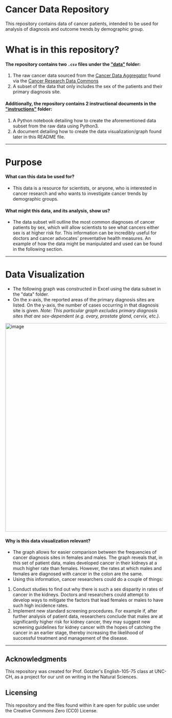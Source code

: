 # Cancer Data Repository
This repository contains data of cancer patients, intended to be used for analysis of diagnosis and outcome trends by demographic group. 

# What is in this repository?
#### The repository contains two `.csv` files under the ["data"](https://github.com/melcotsa/Cancer-Data--Demographic-Analysis/tree/main/data) folder: 
1. The raw cancer data sourced from the [Cancer Data Aggregator](https://cda.readthedocs.io/en/latest/interactive/) found via the [Cancer Research Data Commons](https://datacommons.cancer.gov/cancer-research-data-commons)
2. A subset of the data that only includes the sex of the patients and their primary diagnosis site. 
#### Additionally, the repository contains 2 instructional documents in the ["instructions"](https://github.com/melcotsa/Cancer-Data--Demographic-Analysis/tree/main/instructions) folder:
1. A Python notebook detailing how to create the aforementioned data subset from the raw data using Python3.
2. A document detailing how to create the data visualization/graph found later in this README file.
---
# Purpose
#### What can this data be used for?
- This data is a resource for scientists, or anyone, who is interested in cancer research and who wants to investigate cancer trends by demographic groups.
#### What might this data, and its analysis, show us?
- The data subset will outline the most common diagnoses of cancer patients by sex, which will allow scientists to see what cancers either sex is at higher risk for. This information can be incredibly useful for doctors and cancer advocates' preventative health measures. An example of how the data might be manipulated and used can be found in the following section.
---
# Data Visualization
- The following graph was constructed in Excel using the data subset in the "data" folder.
- On the x-axis, the reported areas of the primary diagnosis sites are listed. On the y-axis, the number of cases occurring in that diagnosis site is given.
*Note: This particular graph excludes primary diagnosis sites that are sex-dependent (e.g. ovary, prostate gland, cervix, etc.).*
<img width="652" alt="image" src="https://github.com/user-attachments/assets/1da97359-3030-4b4d-b813-88122350d181">

#### Why is this data visualization relevant?
- The graph allows for easier comparison between the frequencies of cancer diagnosis sites in females and males. The graph reveals that, in this set of patient data, males developed cancer in their kidneys at a much higher rate than females. However, the rates at which males and females are diagnosed with cancer in the colon are the same.
- Using this information, cancer researchers could do a couple of things:
1. Conduct studies to find out why there is such a sex disparity in rates of cancer in the kidneys. Doctors and researchers could attempt to develop ways to mitigate the factors that lead females or males to have such high incidence rates.
2. Implement new standard screening procedures. For example if, after further analysis of patient data, researchers conclude that males are at significantly higher risk for kidney cancer, they may suggest new screening guidelines for kidney cancer with the hopes of catching the cancer in an earlier stage, thereby increasing the likelihood of successful treatment and management of the disease. 
---
## Acknowledgments
This repository was created for Prof. Gotzler's English-105-75 class at UNC-CH, as a project for our unit on writing in the Natural Sciences.

## Licensing
This repository and the files found within it are open for public use under the Creative Commons Zero (CC0) License. 
